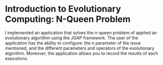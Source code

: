 Introduction to Evolutionary Computing: N-Queen Problem
=======
I implemented an application that solves the n-queen problem of applied an evolutionary algorithm using the JGAP framework.
The user of the application has the ability to configure: the n parameter of the issue mentioned, and the different parameters and operators of the evolutionary algorithm. Moreover, the application allows you to record the results of each executions.
